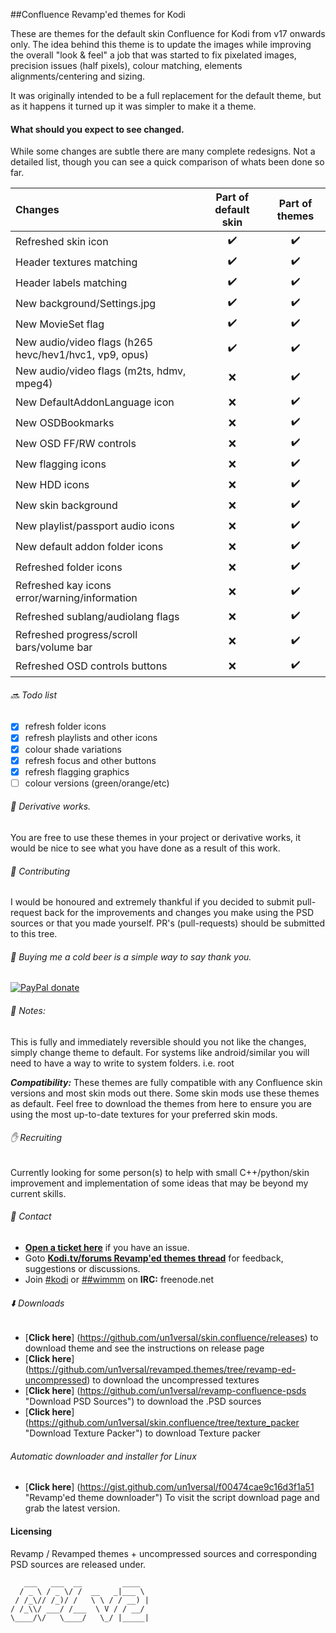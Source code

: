 ##Confluence Revamp'ed themes for Kodi

These are themes for the default skin Confluence for Kodi from v17 onwards only.
The idea behind this theme is to update the images while improving the overall "look & feel" a job that was started to fix pixelated images, precision issues (half pixels), colour matching, elements alignments/centering and sizing.

It was originally intended to be a full replacement for the default theme, but as it happens it turned up it was simpler to make it a theme.

#### What should you expect to see changed.

While some changes are subtle there are many complete redesigns.
Not a detailed list, though you can see a quick comparison of whats been done so far.

Changes | Part of default skin | Part of themes
:----|:---:|:---:
Refreshed skin icon  | :heavy_check_mark: | :heavy_check_mark:
Header textures matching | :heavy_check_mark: | :heavy_check_mark:
Header labels matching | :heavy_check_mark: | :heavy_check_mark:
New background/Settings.jpg | :heavy_check_mark: | :heavy_check_mark:
New MovieSet flag | :heavy_check_mark: | :heavy_check_mark:
New audio/video flags (h265 hevc/hev1/hvc1, vp9, opus) | :heavy_check_mark: | :heavy_check_mark:
New audio/video flags (m2ts, hdmv, mpeg4) | :x: | :heavy_check_mark:
New DefaultAddonLanguage icon | :x: | :heavy_check_mark:
New OSDBookmarks | :x: | :heavy_check_mark:
New OSD FF/RW controls | :x: | :heavy_check_mark:
New flagging icons | :x: | :heavy_check_mark:
New HDD icons | :x: | :heavy_check_mark:
New skin background | :x: | :heavy_check_mark:
New playlist/passport audio icons | :x: | :heavy_check_mark:
New default addon folder icons | :x: | :heavy_check_mark:
Refreshed folder icons | :x: | :heavy_check_mark:
Refreshed kay icons error/warning/information | :x: | :heavy_check_mark:
Refreshed sublang/audiolang flags | :x: | :heavy_check_mark:
Refreshed progress/scroll bars/volume bar | :x: | :heavy_check_mark:
Refreshed OSD controls buttons | :x: | :heavy_check_mark:

######  :soon: Todo list
- [x] refresh folder icons
- [x] refresh playlists and other icons
- [x] colour shade variations
- [x] refresh focus and other buttons
- [x] refresh flagging graphics
- [ ] colour versions (green/orange/etc)

###### :construction: Derivative works.

You are free to use these themes in your project or derivative works, it would be nice to see what you have done as a result of this work.

###### :wrench: Contributing

I would be honoured and extremely thankful if you decided to submit pull-request back for the improvements and changes you make using the PSD sources or that you made yourself.
PR's (pull-requests) should be submitted to this tree.

###### :beer: Buying me a cold beer is a simple way to say thank you.

[![PayPal donate](http://git.io/vRgAU "Buy me a cold beer")](https://www.paypal.com/cgi-bin/webscr?cmd=_s-xclick&hosted_button_id=MEEL9KWN5NFD2)

###### :memo: Notes:
This is fully and immediately reversible should you not like the changes, simply change theme to default.
For systems like android/similar you will need to have a way to write to system folders. i.e. root

***Compatibility:*** These themes are fully compatible with any Confluence skin versions and most skin mods out there. Some skin mods use these themes as default.
Feel free to download the themes from here to ensure you are using the most up-to-date textures for your preferred skin mods.

###### :hand: Recruiting
Currently looking for some person(s) to help with small C++/python/skin improvement and implementation of some ideas that may be beyond my current skills.

###### :speech_balloon: Contact

- [**Open a ticket here**](https://github.com/un1versal/revamped.themes/issues/new "Open a ticket here") if you have an issue.
- Goto [**Kodi.tv/forums Revamp'ed themes thread**](http://forum.kodi.tv/showthread.php?tid=203291 "goto Kodi.tv/forums Revamp'ed themes thread") for feedback, suggestions or discussions.
- Join [#kodi](https://webchat.freenode.net?nick=revamped-fan&channels=%23kodi&prompt=1 "join #kodi") or [##wimmm](https://webchat.freenode.net?nick=revamped-fan&channels=%23%23wimm&prompt=1 "join #wimm") on **IRC:** freenode.net

######  :arrow_down: Downloads

- [**Click here**] (https://github.com/un1versal/skin.confluence/releases) to download theme and see the instructions on release page
- [**Click here**] (https://github.com/un1versal/revamped.themes/tree/revamp-ed-uncompressed) to download the uncompressed textures
- [**Click here**] (https://github.com/un1versal/revamp-confluence-psds "Download PSD Sources") to download the .PSD sources
- [**Click here**] (https://github.com/un1versal/skin.confluence/tree/texture_packer "Download Texture Packer") to download Texture packer

###### Automatic downloader and installer for Linux

- [**Click here**] (https://gist.github.com/un1versal/f00474cae9c16d3f1a51 "Revamp'ed theme downloader") To visit the script download page and grab the latest version.

#### Licensing

Revamp / Revamped themes + uncompressed sources and corresponding PSD sources are released under.

```
   ___   ___  __         ____
  / _ \ / _ \/ /  __   _|___ \
 / /_\// /_)/ /   \ \ / / __) |
/ /_\\/ ___/ /___  \ V / / __/
\____/\/   \____/   \_/ |_____|

```
